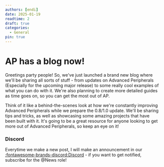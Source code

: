 ```yaml
---
authors: [endi]
date: 2025-01-19
readtime: 2
draft: true
categories:
  - General
pin: true
---
```


# AP has a blog now!

Greetings party people! So, we've just launched a brand new blog where we'll be sharing all sorts of stuff - from updates on Advanced Peripherals (Especially for the upcoming major release) to some really cool examples of what you can do with it. We're also planning to create more detailed guides as time goes on, so you can get the
most out of AP.

Think of it like a behind-the-scenes look at how we're constantly improving Advanced Peripherals while we prepare the 0.8/1.0 update. We'll be sharing tips and tricks, as well as showcasing some amazing projects that have been built with it. It's going to be a great resource for anyone looking to get more out of Advanced
Peripherals, so keep an eye on it!

### Discord

Everytime we make a new post, I will make an announcement in our [:fontawesome-brands-discord:Discord](https://discord.intelligence-modding.de/) - if you want to get notified, subscribe for the @News role!